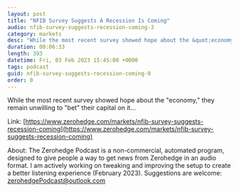```yaml
---
layout: post
title: "NFIB Survey Suggests A Recession Is Coming"
audio: nfib-survey-suggests-recession-coming-3
category: markets
desc: "While the most recent survey showed hope about the &quot;economy,&quot; they remain unwilling to &quot;bet&quot; their capital on it..."
duration: 00:06:33
length: 393
datetime: Fri, 03 Feb 2023 15:45:00 +0000
tags: podcast
guid: nfib-survey-suggests-recession-coming-0
order: 0
---
```

While the most recent survey showed hope about the &quot;economy,&quot; they remain unwilling to &quot;bet&quot; their capital on it...

Link: [https://www.zerohedge.com/markets/nfib-survey-suggests-recession-coming](https://www.zerohedge.com/markets/nfib-survey-suggests-recession-coming)

About: The Zerohedge Podcast is a non-commercial, automated program, designed to give people a way to get news from Zerohedge in an audio format.  I am actively working on tweaking and improving the setup to create a better listening experience (February 2023).  Suggestions are welcome: [zerohedgePodcast@outlook.com](mailto:zerohedgePodcast@outlook.com)